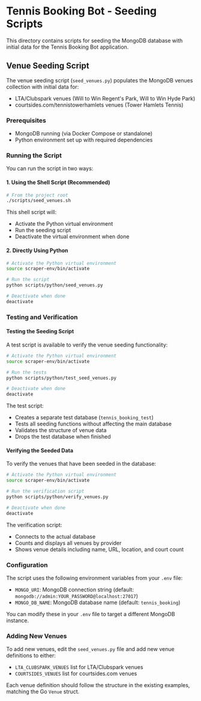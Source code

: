 # Tennis Booking Bot - Seeding Scripts

This directory contains scripts for seeding the MongoDB database with initial data for the Tennis Booking Bot application.

## Venue Seeding Script

The venue seeding script (`seed_venues.py`) populates the MongoDB venues collection with initial data for:
- LTA/Clubspark venues (Will to Win Regent's Park, Will to Win Hyde Park)
- courtsides.com/tennistowerhamlets venues (Tower Hamlets Tennis)

### Prerequisites

- MongoDB running (via Docker Compose or standalone)
- Python environment set up with required dependencies

### Running the Script

You can run the script in two ways:

#### 1. Using the Shell Script (Recommended)

```bash
# From the project root
./scripts/seed_venues.sh
```

This shell script will:
- Activate the Python virtual environment
- Run the seeding script
- Deactivate the virtual environment when done

#### 2. Directly Using Python

```bash
# Activate the Python virtual environment
source scraper-env/bin/activate

# Run the script
python scripts/python/seed_venues.py

# Deactivate when done
deactivate
```

### Testing and Verification

#### Testing the Seeding Script

A test script is available to verify the venue seeding functionality:

```bash
# Activate the Python virtual environment
source scraper-env/bin/activate

# Run the tests
python scripts/python/test_seed_venues.py

# Deactivate when done
deactivate
```

The test script:
- Creates a separate test database (`tennis_booking_test`)
- Tests all seeding functions without affecting the main database
- Validates the structure of venue data
- Drops the test database when finished

#### Verifying the Seeded Data

To verify the venues that have been seeded in the database:

```bash
# Activate the Python virtual environment
source scraper-env/bin/activate

# Run the verification script
python scripts/python/verify_venues.py

# Deactivate when done
deactivate
```

The verification script:
- Connects to the actual database
- Counts and displays all venues by provider
- Shows venue details including name, URL, location, and court count

### Configuration

The script uses the following environment variables from your `.env` file:

- `MONGO_URI`: MongoDB connection string (default: `mongodb://admin:YOUR_PASSWORD@localhost:27017`)
- `MONGO_DB_NAME`: MongoDB database name (default: `tennis_booking`)

You can modify these in your `.env` file to target a different MongoDB instance.

### Adding New Venues

To add new venues, edit the `seed_venues.py` file and add new venue definitions to either:
- `LTA_CLUBSPARK_VENUES` list for LTA/Clubspark venues
- `COURTSIDES_VENUES` list for courtsides.com venues

Each venue definition should follow the structure in the existing examples, matching the Go `Venue` struct. 